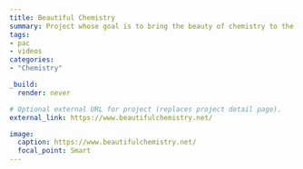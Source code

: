 ```yaml
---
title: Beautiful Chemistry
summary: Project whose goal is to bring the beauty of chemistry to the general public.
tags:
- pac
- videos
categories: 
- "Chemistry"

_build:
  render: never

# Optional external URL for project (replaces project detail page).
external_link: https://www.beautifulchemistry.net/

image:
  caption: https://www.beautifulchemistry.net/
  focal_point: Smart
---
```

